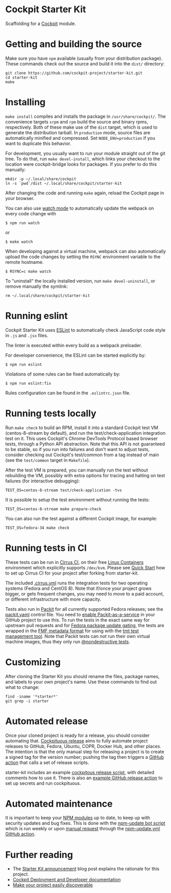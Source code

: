 # Cockpit Starter Kit

Scaffolding for a [Cockpit](https://cockpit-project.org/) module.

# Getting and building the source

Make sure you have `npm` available (usually from your distribution package).
These commands check out the source and build it into the `dist/` directory:

```
git clone https://github.com/cockpit-project/starter-kit.git
cd starter-kit
make
```

# Installing

`make install` compiles and installs the package in `/usr/share/cockpit/`. The
convenience targets `srpm` and `rpm` build the source and binary rpms,
respectively. Both of these make use of the `dist` target, which is used
to generate the distribution tarball. In `production` mode, source files are
automatically minified and compressed. Set `NODE_ENV=production` if you want to
duplicate this behavior.

For development, you usually want to run your module straight out of the git
tree. To do that, run `make devel-install`, which links your checkout to the
location were cockpit-bridge looks for packages. If you prefer to do
this manually:

```
mkdir -p ~/.local/share/cockpit
ln -s `pwd`/dist ~/.local/share/cockpit/starter-kit
```

After changing the code and running `make` again, reload the Cockpit page in
your browser.

You can also use
[watch mode](https://webpack.js.org/guides/development/#using-watch-mode) to
automatically update the webpack on every code change with

    $ npm run watch

or

    $ make watch

When developing against a virtual machine, webpack can also automatically upload
the code changes by setting the `RSYNC` environment variable to
the remote hostname.

    $ RSYNC=c make watch

To "uninstall" the locally installed version, run `make devel-uninstall`, or
remove manually the symlink:

    rm ~/.local/share/cockpit/starter-kit

# Running eslint

Cockpit Starter Kit uses [ESLint](https://eslint.org/) to automatically check
JavaScript code style in `.js` and `.jsx` files.

The linter is executed within every build as a webpack preloader.

For developer convenience, the ESLint can be started explicitly by:

    $ npm run eslint

Violations of some rules can be fixed automatically by:

    $ npm run eslint:fix

Rules configuration can be found in the `.eslintrc.json` file.

# Running tests locally

Run `make check` to build an RPM, install it into a standard Cockpit test VM
(centos-8-stream by default), and run the test/check-application integration test on
it. This uses Cockpit's Chrome DevTools Protocol based browser tests, through a
Python API abstraction. Note that this API is not guaranteed to be stable, so
if you run into failures and don't want to adjust tests, consider checking out
Cockpit's test/common from a tag instead of main (see the `test/common`
target in `Makefile`).

After the test VM is prepared, you can manually run the test without rebuilding
the VM, possibly with extra options for tracing and halting on test failures
(for interactive debugging):

    TEST_OS=centos-8-stream test/check-application -tvs

It is possible to setup the test environment without running the tests:

    TEST_OS=centos-8-stream make prepare-check

You can also run the test against a different Cockpit image, for example:

    TEST_OS=fedora-34 make check

# Running tests in CI

These tests can be run in [Cirrus CI](https://cirrus-ci.org/), on their free
[Linux Containers](https://cirrus-ci.org/guide/linux/) environment which
explicitly supports `/dev/kvm`. Please see [Quick
Start](https://cirrus-ci.org/guide/quick-start/) how to set up Cirrus CI for
your project after forking from starter-kit.

The included [.cirrus.yml](./.cirrus.yml) runs the integration tests for two
operating systems (Fedora and CentOS 8). Note that if/once your project grows
bigger, or gets frequent changes, you may need to move to a paid account, or
different infrastructure with more capacity.

Tests also run in [Packit](https://packit.dev/) for all currently supported
Fedora releases; see the [packit.yaml](./packit.yaml) control file. You need to
[enable Packit-as-a-service](https://packit.dev/docs/packit-service/) in your GitHub project to use this.
To run the tests in the exact same way for upstream pull requests and for
[Fedora package update gating](https://docs.fedoraproject.org/en-US/ci/), the
tests are wrapped in the [FMF metadata format](https://github.com/teemtee/fmf)
for using with the [tmt test management tool](https://docs.fedoraproject.org/en-US/ci/tmt/).
Note that Packit tests can *not* run their own virtual machine images, thus
they only run [@nondestructive tests](https://github.com/cockpit-project/cockpit/blob/main/test/common/testlib.py).

# Customizing

After cloning the Starter Kit you should rename the files, package names, and
labels to your own project's name. Use these commands to find out what to
change:

    find -iname '*starter*'
    git grep -i starter

# Automated release

Once your cloned project is ready for a release, you should consider automating
that.  [Cockpituous release](https://github.com/cockpit-project/cockpituous/tree/main/release)
aims to fully automate project releases to GitHub, Fedora, Ubuntu, COPR, Docker
Hub, and other places. The intention is that the only manual step for releasing
a project is to create a signed tag for the version number; pushing the tag
then triggers a [GitHub action](https://github.com/features/actions) that calls a set of release scripts.

starter-kit includes an example [cockpitous release script](./cockpituous-release),
with detailed comments how to use it. There is also an
[example GitHub release action](.github/workflows/release.yml.disabled) to set
up secrets and run cockpituous.

# Automated maintenance

It is important to keep your [NPM modules](./package.json) up to date, to keep
up with security updates and bug fixes. This is done with the
[npm-update bot script](https://github.com/cockpit-project/bots/blob/main/npm-update)
which is run weekly or upon [manual request](https://github.com/cockpit-project/starter-kit/actions) through the
[npm-update.yml](.github/workflows/npm-update.yml) [GitHub action](https://github.com/features/actions).

# Further reading

 * The [Starter Kit announcement](https://cockpit-project.org/blog/cockpit-starter-kit.html)
   blog post explains the rationale for this project.
 * [Cockpit Deployment and Developer documentation](https://cockpit-project.org/guide/latest/)
 * [Make your project easily discoverable](https://cockpit-project.org/blog/making-a-cockpit-application.html)
